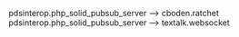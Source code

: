 
pdsinterop.php_solid_pubsub_server --> cboden.ratchet
pdsinterop.php_solid_pubsub_server --> textalk.websocket
